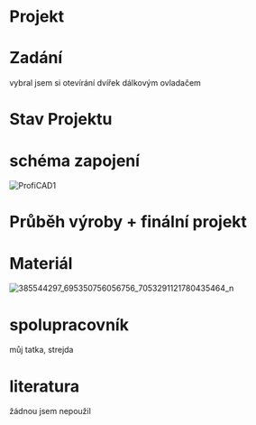 # Projekt

# Zadání
vybral jsem si otevírání dvířek dálkovým ovladačem
# Stav Projektu

# schéma zapojení
![ProfiCAD1](https://github.com/VojtasBase/Projekt/assets/154540614/8a5dda25-2a2b-4fc9-bc08-1fbf2a8a1973)

# Průběh výroby + finální projekt

# Materiál
![385544297_695350756056756_7053291121780435464_n](https://github.com/VojtasBase/Projekt/assets/154540614/2aa4f41d-8ad7-4d74-bfa9-c6b8dc3db0b1)

# spolupracovník
můj tatka, strejda

# literatura
žádnou jsem nepoužil
